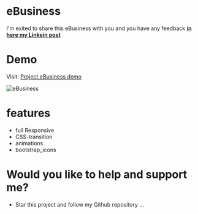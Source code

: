 # eBusiness
 I'm exited to share this eBusiness with you and you have any feedback [**in here my Linkein post**](https://www.linkedin.com/in/marouf-ebrahimi-7b6312237)

 # Demo
 Visit: [Project eBusiness demo](https://maroufebrahimi.github.io/eBusiness/)

![eBusiness](https://user-images.githubusercontent.com/104528241/183266500-23e8e5c6-ae35-44ec-8776-3f2f0f6476b2.PNG)

# features
* full Responsive
* CSS-transition
* animations
* bootstrap_icons


# Would you like to help and support me?
* Star this project and follow my Github repository
...

